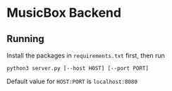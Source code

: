 # MusicBox Backend 

## Running

Install the packages in `requirements.txt` first, then run

```
python3 server.py [--host HOST] [--port PORT]
```

Default value for `HOST:PORT` is `localhost:8080`
